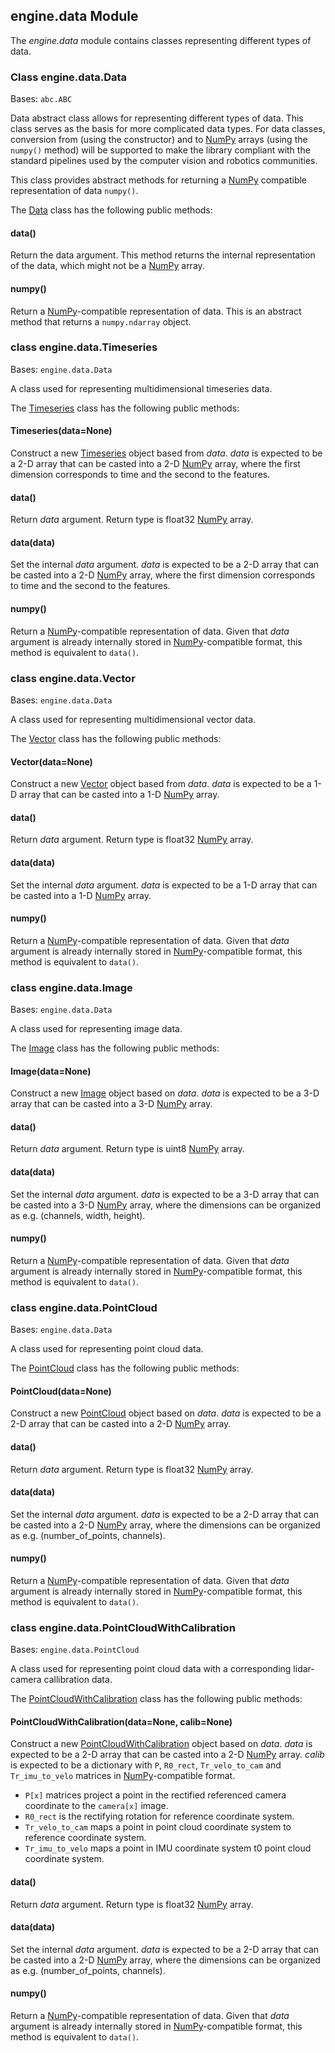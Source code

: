 ## engine.data Module

The *engine.data* module contains classes representing different types of data.

### Class engine.data.Data
Bases: `abc.ABC`

Data abstract class allows for representing different types of data.
This class serves as the basis for more complicated data types.
For data classes, conversion from (using the constructor) and to [NumPy](https://numpy.org) arrays (using the `numpy()` method) will be supported to make the library compliant with the standard pipelines used by the computer vision and robotics communities.

This class provides abstract methods for returning a [NumPy](https://numpy.org) compatible representation of data `numpy()`.

The [Data](#class-engine.data.data) class has the following public methods:
#### data()
  Return the data argument.
  This method returns the internal representation of the data, which might not be a [NumPy](https://numpy.org) array.

#### numpy()
  Return a [NumPy](https://numpy.org)-compatible representation of data.
  This is an abstract method that returns a `numpy.ndarray` object.

### class engine.data.Timeseries
Bases: `engine.data.Data`

A class used for representing multidimensional timeseries data.

The [Timeseries](#class_engine.data.Timeseries) class has the following public methods:
#### Timeseries(data=None)
  Construct a new [Timeseries](#class_engine.data.Timeseries) object based from *data*.
  *data* is expected to be a 2-D array that can be casted into a 2-D [NumPy](https://numpy.org) array, where the first dimension corresponds to time and the second to the features.

#### data()
  Return *data* argument.
  Return type is float32 [NumPy](https://numpy.org) array.

#### data(data)
  Set the internal *data* argument.
  *data* is expected to be a 2-D array that can be casted into a 2-D [NumPy](https://numpy.org) array, where the first dimension corresponds to time and the second to the features.

#### numpy()
  Return a [NumPy](https://numpy.org)-compatible representation of data.
  Given that *data* argument is already internally stored in [NumPy](https://numpy.org)-compatible format, this method is equivalent to `data()`.


### class engine.data.Vector
Bases: `engine.data.Data`

A class used for representing multidimensional vector data.

The [Vector](#class_engine.data.Vector) class has the following public methods:
#### Vector(data=None)
  Construct a new [Vector](#class_engine.data.Vector) object based from *data*.
  *data* is expected to be a 1-D array that can be casted into a 1-D  [NumPy](https://numpy.org) array.

#### data()
  Return *data* argument.
  Return type is float32  [NumPy](https://numpy.org) array.

#### data(data)
  Set the internal *data* argument.
  *data* is expected to be a 1-D array that can be casted into a 1-D  [NumPy](https://numpy.org) array.

#### numpy()
  Return a  [NumPy](https://numpy.org)-compatible representation of data.
  Given that *data* argument is already internally stored in  [NumPy](https://numpy.org)-compatible format, this method is equivalent to `data()`.


### class engine.data.Image
Bases: `engine.data.Data`

A class used for representing image data.

The [Image](#class_engine.data.Image) class has the following public methods:
#### Image(data=None)
  Construct a new [Image](#class_engine.data.Image) object based on *data*.
  *data* is expected to be a 3-D array that can be casted into a 3-D [NumPy](https://numpy.org) array.

#### data()
  Return *data* argument.
  Return type is uint8 [NumPy](https://numpy.org) array.

#### data(data)
  Set the internal *data* argument.
  *data* is expected to be a 3-D array that can be casted into a 3-D [NumPy](https://numpy.org) array, where the
  dimensions can be organized as e.g. (channels, width, height).

#### numpy()
  Return a  [NumPy](https://numpy.org)-compatible representation of data.
  Given that *data* argument is already internally stored in [NumPy](https://numpy.org)-compatible format, this method is equivalent to `data()`.


### class engine.data.PointCloud
Bases: `engine.data.Data`

A class used for representing point cloud data.

The [PointCloud](#class_engine.data.PointCloud) class has the following public methods:
#### PointCloud(data=None)
  Construct a new [PointCloud](#class_engine.data.PointCloud) object based on *data*.
  *data* is expected to be a 2-D array that can be casted into a 2-D [NumPy](https://numpy.org) array.

#### data()
  Return *data* argument.
  Return type is float32 [NumPy](https://numpy.org) array.

#### data(data)
  Set the internal *data* argument.
  *data* is expected to be a 2-D array that can be casted into a 2-D [NumPy](https://numpy.org) array, where the
  dimensions can be organized as e.g. (number_of_points, channels).

#### numpy()
  Return a  [NumPy](https://numpy.org)-compatible representation of data.
  Given that *data* argument is already internally stored in [NumPy](https://numpy.org)-compatible format, this method is equivalent to `data()`.

### class engine.data.PointCloudWithCalibration
Bases: `engine.data.PointCloud`

A class used for representing point cloud data with a corresponding lidar-camera callibration data.

The [PointCloudWithCalibration](#class_engine.data.PointCloudWithCalibration) class has the following public methods:
#### PointCloudWithCalibration(data=None, calib=None)
  Construct a new [PointCloudWithCalibration](#class_engine.data.PointCloud) object based on *data*.
  *data* is expected to be a 2-D array that can be casted into a 2-D [NumPy](https://numpy.org) array.
  *calib* is expected to be a dictionary with `P`, `R0_rect`, `Tr_velo_to_cam` and `Tr_imu_to_velo` matrices in [NumPy](https://numpy.org)-compatible format.
  - `P[x]` matrices project a point in the rectified referenced camera coordinate to the `camera[x]` image.
  - `R0_rect` is the rectifying rotation for reference coordinate system.
  - `Tr_velo_to_cam` maps a point in point cloud coordinate system to reference coordinate system.
  - `Tr_imu_to_velo` maps a point in IMU coordinate system t0 point cloud coordinate system.

#### data()
  Return *data* argument.
  Return type is float32 [NumPy](https://numpy.org) array.

#### data(data)
  Set the internal *data* argument.
  *data* is expected to be a 2-D array that can be casted into a 2-D [NumPy](https://numpy.org) array, where the
  dimensions can be organized as e.g. (number_of_points, channels).

#### numpy()
  Return a  [NumPy](https://numpy.org)-compatible representation of data.
  Given that *data* argument is already internally stored in [NumPy](https://numpy.org)-compatible format, this method is equivalent to `data()`.
